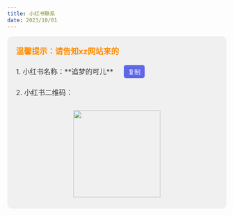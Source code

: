 ```yaml
---
title: 小红书联系
date: 2023/10/01
---
```


<div class="info-block">
  <p class="title">温馨提示：请告知xz网站来的</p>
  <p>
    1. 小红书名称：**追梦的可儿** 
    <button class="copy-button" onclick="copyToClipboard('追梦的可儿')">复制</button>
  </p>
  <p>2. 小红书二维码：</p>
  <p style="text-align: center;"><img src="https://afu-1255830993.cos.ap-shanghai.myqcloud.com/chato/production/upload/chato_image/avater/fd9bde1d98b729883814c0e85f75dd88.jpg" style="width: 200px; height: auto; margin-top: 10px;"></p>
</div>


<script type="text/javascript">
function copyToClipboard(text) {
  var textarea = document.createElement("textarea");
  textarea.textContent = text;
  textarea.style.position = "fixed"; // Prevent scrolling to bottom of page in MS Edge.
  document.body.appendChild(textarea);
  textarea.select();
  try {
    return document.execCommand("copy"); // Security exception may be thrown by some browsers.
  } catch (ex) {
    console.warn("Copy to clipboard failed.", ex);
    return false;
  } finally {
    document.body.removeChild(textarea);
  }
}
</script>

<style>
  .info-block {
    overflow: hidden;
    padding: 0  20px 10px;
    border-radius: 10px;
  }

  .info-block p {
    font-size: 16px;
    margin-top: 20px;
  }

  .info-block .title {
    font-size: 18px;
    font-weight: bold;
  }

  .info-block .title {
    color: #FF8C00;  /* Deep orange color for light mode */
  }

  .info-block .copy-button {
    font-size: 14px;
    margin-left: 20px;
    padding: 5px 10px;
    border-radius: 5px;
    border: none;
    cursor: pointer;
  }

  /* Styles for light mode */
  .info-block {
    background-color: #f0f0f0;
    color: #333;
  }

  .info-block .copy-button {
    color: white;
    background-color: #5d67e8;
  }

  .info-block .copy-button:active {
    background-color: #4b55c7;
  }

  /* Styles for dark mode */
  .dark .info-block {
    background-color: #333;
    color: white;
  }

  .dark .info-block .title {
    color: #FFA500;  /* Bright orange color for dark mode */
  }

  .dark .info-block .copy-button {
    color: white;
    background-color: #5d67e8;
  }

  .dark .info-block .copy-button:active {
    background-color: #4b55c7;
  }
</style>


